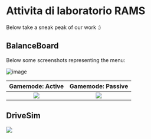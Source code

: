# Attivita di laboratorio RAMS

Below take a sneak peak of our work :)

## BalanceBoard

Below some screenshots representing the menu:

![image](https://github.com/Attivita-di-laboratorio-RAMS/BalanceBoardMenu/assets/69402496/ce3f8a85-df29-423e-9f6b-321ce03f29e7)

Gamemode: Active                                                                                                            |  Gamemode: Passive
:------------------------------------------------------------------------------------------------------------------------:  |  :------------------------------------------------------------------------------------------------------------------------:
![](https://github.com/Attivita-di-laboratorio-RAMS/BalanceBoardMenu/assets/69402496/76efcd98-180e-4ff8-94df-7f22d8e5a7df)  |  ![](https://github.com/Attivita-di-laboratorio-RAMS/BalanceBoardMenu/assets/69402496/1a318d09-d825-4ac7-b12a-60161f218d0f)


## DriveSim
![](https://github.com/Attivita-di-laboratorio-RAMS/DriveSimMenu/assets/150829640/cfe0c6d1-4bee-4ac9-aedd-58a9a442d8ff)

